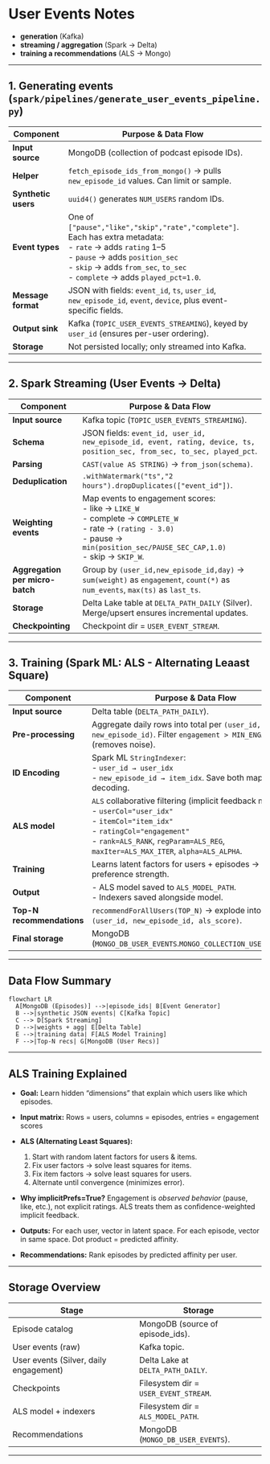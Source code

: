# User Events Notes

-  **generation** (Kafka)
- **streaming / aggregation** (Spark → Delta)
- **training a recommendations** (ALS → Mongo)

---

## 1. Generating events (`spark/pipelines/generate_user_events_pipeline.py`)

| **Component**       | **Purpose & Data Flow**                                                                                                                                                                                                                  |
| ------------------- | ---------------------------------------------------------------------------------------------------------------------------------------------------------------------------------------------------------------------------------------- |
| **Input source**    | MongoDB (collection of podcast episode IDs).                                                                                                                                                                                             |
| **Helper**          | `fetch_episode_ids_from_mongo()` → pulls `new_episode_id` values. Can limit or sample.                                                                                                                                                       |
| **Synthetic users** | `uuid4()` generates `NUM_USERS` random IDs.                                                                                                                                                                                              |
| **Event types**     | One of `["pause","like","skip","rate","complete"]`. Each has extra metadata: <br> - `rate` → adds `rating` 1–5 <br> - `pause` → adds `position_sec` <br> - `skip` → adds `from_sec`, `to_sec` <br> - `complete` → adds `played_pct=1.0`. |
| **Message format**  | JSON with fields: `event_id`, `ts`, `user_id`, `new_episode_id`, `event`, `device`, plus event-specific fields.                                                                                                                              |
| **Output sink**     | Kafka (`TOPIC_USER_EVENTS_STREAMING`), keyed by `user_id` (ensures per-user ordering).                                                                                                                                                   |
| **Storage**         | Not persisted locally; only streamed into Kafka.                                                                                                                                                                                         |

---

## 2. Spark Streaming (User Events → Delta)

| **Component**                   | **Purpose & Data Flow**                                                                                                                                                                            |
| ------------------------------- | -------------------------------------------------------------------------------------------------------------------------------------------------------------------------------------------------- |
| **Input source**                | Kafka topic (`TOPIC_USER_EVENTS_STREAMING`).                                                                                                                                                       |
| **Schema**                      | JSON fields: `event_id, user_id, new_episode_id, event, rating, device, ts, position_sec, from_sec, to_sec, played_pct`.                                                                           |
| **Parsing**                     | `CAST(value AS STRING)` → `from_json(schema)`.                                                                                                                                                     |
| **Deduplication**               | `.withWatermark("ts","2 hours").dropDuplicates(["event_id"])`.                                                                                                                                     |
| **Weighting events**            | Map events to engagement scores: <br> - like → `LIKE_W` <br> - complete → `COMPLETE_W` <br> - rate → `(rating - 3.0)` <br> - pause → `min(position_sec/PAUSE_SEC_CAP,1.0)` <br> - skip → `SKIP_W`. |
| **Aggregation per micro-batch** | Group by `(user_id,new_episode_id,day)` → `sum(weight)` as `engagement`, `count(*)` as `num_events`, `max(ts)` as `last_ts`.                                                                       |
| **Storage**                     | Delta Lake table at `DELTA_PATH_DAILY` (Silver). Merge/upsert ensures incremental updates.                                                                                                         |
| **Checkpointing**               | Checkpoint dir = `USER_EVENT_STREAM`.                                                                                                                                                              |

---

## 3. Training (Spark ML: ALS - Alternating Leaast Square)

| **Component**             | **Purpose & Data Flow**                                                                                                                                                                                                                |
| ------------------------- | -------------------------------------------------------------------------------------------------------------------------------------------------------------------------------------------------------------------------------------- |
| **Input source**          | Delta table (`DELTA_PATH_DAILY`).                                                                                                                                                                                                      |
| **Pre-processing**        | Aggregate daily rows into total per `(user_id, new_episode_id)`. Filter `engagement > MIN_ENGAGEMENT` (removes noise).                                                                                                                 |
| **ID Encoding**           | Spark ML `StringIndexer`: <br> - `user_id → user_idx` <br> - `new_episode_id → item_idx`. Save both mappings for decoding.                                                                                                             |
| **ALS model**             | `ALS` collaborative filtering (implicit feedback mode): <br> - `userCol="user_idx"` <br> - `itemCol="item_idx"` <br> - `ratingCol="engagement"` <br> - `rank=ALS_RANK`, `regParam=ALS_REG`, `maxIter=ALS_MAX_ITER`, `alpha=ALS_ALPHA`. |
| **Training**              | Learns latent factors for users + episodes → predicts preference strength.                                                                                                                                                             |
| **Output**                | - ALS model saved to `ALS_MODEL_PATH`. <br> - Indexers saved alongside model.                                                                                                                                                          |
| **Top-N recommendations** | `recommendForAllUsers(TOP_N)` → explode into rows `(user_id, new_episode_id, als_score)`.                                                                                                                                              |
| **Final storage**         | MongoDB (`MONGO_DB_USER_EVENTS`.`MONGO_COLLECTION_USER_EVENTS`).                                                                                                                                                                       |

---

## Data Flow Summary

```mermaid
flowchart LR
  A[MongoDB (Episodes)] -->|episode_ids| B[Event Generator]
  B -->|synthetic JSON events| C[Kafka Topic]
  C --> D[Spark Streaming]
  D -->|weights + agg| E[Delta Table]
  E -->|training data| F[ALS Model Training]
  F -->|Top-N recs| G[MongoDB (User Recs)]
```

---

##  ALS Training Explained

* **Goal:** Learn hidden “dimensions” that explain which users like which episodes.
* **Input matrix:** Rows = users, columns = episodes, entries = engagement scores

* **ALS (Alternating Least Squares):**

  1. Start with random latent factors for users & items.
  2. Fix user factors → solve least squares for items.
  3. Fix item factors → solve least squares for users.
  4. Alternate until convergence (minimizes error).
* **Why implicitPrefs=True?**
  Engagement is *observed behavior* (pause, like, etc.), not explicit ratings. ALS treats them as confidence-weighted implicit feedback.
* **Outputs:** For each user, vector in latent space. For each episode, vector in same space. Dot product = predicted affinity.
* **Recommendations:** Rank episodes by predicted affinity per user.

---

## Storage Overview

| **Stage**                              | **Storage**                           |
| -------------------------------------- | ------------------------------------- |
| Episode catalog                        | MongoDB (source of episode\_ids).     |
| User events (raw)                      | Kafka topic.                          |
| User events (Silver, daily engagement) | Delta Lake at `DELTA_PATH_DAILY`.     |
| Checkpoints                            | Filesystem dir = `USER_EVENT_STREAM`. |
| ALS model + indexers                   | Filesystem dir = `ALS_MODEL_PATH`.    |
| Recommendations                        | MongoDB (`MONGO_DB_USER_EVENTS`).     |

---